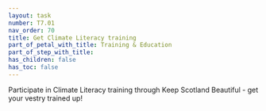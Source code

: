 ```yaml
---
layout: task
number: T7.01
nav_order: 70
title: Get Climate Literacy training
part_of_petal_with_title: Training & Education
part_of_step_with_title: 
has_children: false
has_toc: false
---
```


Participate in Climate Literacy training through Keep Scotland Beautiful - get your vestry trained up!
